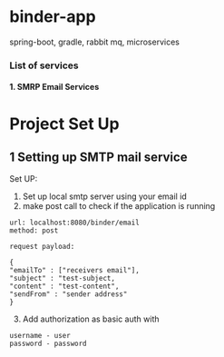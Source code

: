 # binder-app
spring-boot, gradle, rabbit mq, microservices

### List of services
#### 1. SMRP Email Services

# Project Set Up

## 1 Setting up SMTP mail service 

Set UP:
1. Set up local smtp server using your email id 
2. make post call to check if the application is running 
```
url: localhost:8080/binder/email
method: post

request payload:

{
"emailTo" : ["receivers email"],
"subject" : "test-subject,
"content" : "test-content",
"sendFrom" : "sender address"
}
```
3. Add authorization as basic auth with 
```
username - user
password - password
```
